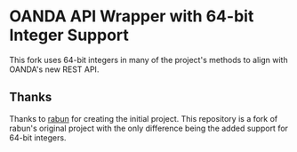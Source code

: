 # OANDA API Wrapper with 64-bit Integer Support

This fork uses 64-bit integers in many of the project's methods to align with OANDA's new REST API.

## Thanks

Thanks to [rabun](https://github.com/rabun/oanda-rest-java) for creating the initial project. This repository is a fork of rabun's original project with the only difference being the added support for 64-bit integers.